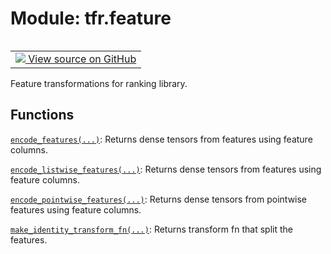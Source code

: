 <div itemscope itemtype="http://developers.google.com/ReferenceObject">
<meta itemprop="name" content="tfr.feature" />
<meta itemprop="path" content="Stable" />
</div>

# Module: tfr.feature

<table class="tfo-notebook-buttons tfo-api" align="left">

<td>
  <a target="_blank" href="https://github.com/tensorflow/ranking/tree/master/tensorflow_ranking/python/feature.py">
    <img src="https://www.tensorflow.org/images/GitHub-Mark-32px.png" />
    View source on GitHub
  </a>
</td></table>

Feature transformations for ranking library.

<!-- Placeholder for "Used in" -->

## Functions

[`encode_features(...)`](../tfr/feature/encode_features.md): Returns dense
tensors from features using feature columns.

[`encode_listwise_features(...)`](../tfr/feature/encode_listwise_features.md):
Returns dense tensors from features using feature columns.

[`encode_pointwise_features(...)`](../tfr/feature/encode_pointwise_features.md):
Returns dense tensors from pointwise features using feature columns.

[`make_identity_transform_fn(...)`](../tfr/feature/make_identity_transform_fn.md):
Returns transform fn that split the features.
